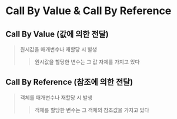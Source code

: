 # Call By Value & Call By Reference

## Call By Value (값에 의한 전달)

> 원시값을 매개변수나 재할당 시 발생
>
> > 원시값을 할당한 변수는 그 값 자체를 가지고 있다

## Call By Reference (참조에 의한 전달)

> 객체를 매개변수나 재할당 시 발생
>
> > 객체를 할당한 변수는 그 객체의 참조값을 가지고 있다
